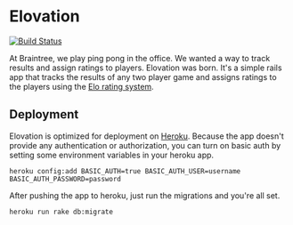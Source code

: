Elovation
===========================

[![Build Status](https://travis-ci.org/jkappers/elovation.png?branch=master)](https://travis-ci.org/jkappers/elovation)

At Braintree, we play ping pong in the office. We wanted a way to track results and assign ratings to players. Elovation was born. It's a simple rails app that tracks the results of any two player game and assigns ratings to the players using the [Elo rating system](http://en.wikipedia.org/wiki/Elo_rating_system).


Deployment
---------------------------

Elovation is optimized for deployment on [Heroku](http://www.heroku.com). Because the app doesn't provide any authentication or authorization, you can turn on basic auth by setting some environment variables in your heroku app.

`heroku config:add BASIC_AUTH=true BASIC_AUTH_USER=username BASIC_AUTH_PASSWORD=password`

After pushing the app to heroku, just run the migrations and you're all set.

`heroku run rake db:migrate`

